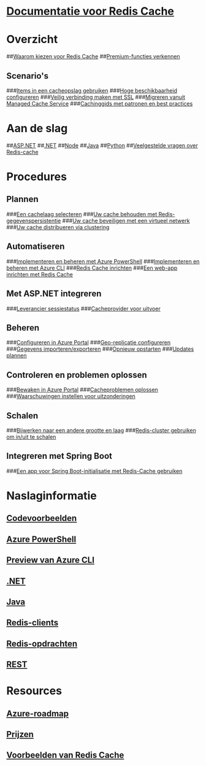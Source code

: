 # [Documentatie voor Redis Cache](index.md)

# Overzicht
##[Waarom kiezen voor Redis Cache](https://azure.microsoft.com/services/cache/)
##[Premium-functies verkennen](cache-premium-tier-intro.md)
## Scenario's
###[Items in een cacheopslag gebruiken](cache-dotnet-how-to-use-azure-redis-cache.md#add-and-retrieve-objects-from-the-cache)
###[Hoge beschikbaarheid configureren](https://azure.microsoft.com/pricing/details/cache/)
###[Veilig verbinding maken met SSL](cache-dotnet-how-to-use-azure-redis-cache.md#connect-to-the-cache)
###[Migreren vanuit Managed Cache Service](cache-migrate-to-redis.md)
###[Cachinggids met patronen en best practices](../best-practices-caching.md?toc=%2fazure%2fredis-cache%2ftoc.json)


# Aan de slag
##[ASP.NET](cache-web-app-howto.md)
##[.NET](cache-dotnet-how-to-use-azure-redis-cache.md)
##[Node](cache-nodejs-get-started.md)
##[Java](cache-java-get-started.md)
##[Python](cache-python-get-started.md)
##[Veelgestelde vragen over Redis-cache](cache-faq.md)

# Procedures
## Plannen
###[Een cachelaag selecteren](cache-faq.md#what-redis-cache-offering-and-size-should-i-use)
###[Uw cache behouden met Redis-gegevenspersistentie](cache-how-to-premium-persistence.md)
###[Uw cache beveiligen met een virtueel netwerk](cache-how-to-premium-vnet.md)
###[Uw cache distribueren via clustering](cache-how-to-premium-clustering.md)
## Automatiseren
###[Implementeren en beheren met Azure PowerShell](cache-howto-manage-redis-cache-powershell.md)
###[Implementeren en beheren met Azure CLI](cli-samples.md)
###[Redis Cache inrichten](cache-redis-cache-arm-provision.md)
###[Een web-app inrichten met Redis Cache](cache-web-app-arm-with-redis-cache-provision.md)
## Met ASP.NET integreren
###[Leverancier sessiestatus](cache-aspnet-session-state-provider.md)
###[Cacheprovider voor uitvoer](cache-aspnet-output-cache-provider.md)
## Beheren
###[Configureren in Azure Portal](cache-configure.md)
###[Geo-replicatie configureren](cache-how-to-geo-replication.md)
###[Gegevens importeren/exporteren](cache-how-to-import-export-data.md)
###[Opnieuw opstarten](cache-administration.md#reboot)
###[Updates plannen](cache-administration.md#schedule-updates)
## Controleren en problemen oplossen
###[Bewaken in Azure Portal](cache-how-to-monitor.md)
###[Cacheproblemen oplossen](cache-how-to-troubleshoot.md)
###[Waarschuwingen instellen voor uitzonderingen](cache-how-to-monitor.md#operations-and-alerts)
## Schalen
###[Bijwerken naar een andere grootte en laag](cache-how-to-scale.md)
###[Redis-cluster gebruiken om in/uit te schalen](cache-how-to-premium-clustering.md)
## Integreren met Spring Boot
###[Een app voor Spring Boot-initialisatie met Redis-Cache gebruiken](cache-java-spring-boot-initializer-with-redis-cache.md)

# Naslaginformatie
## [Codevoorbeelden](https://azure.microsoft.com/resources/samples/?service=redis-cache)
## [Azure PowerShell](/powershell/module/azurerm.rediscache)
## [Preview van Azure CLI](/cli/azure/redis)
## [.NET](/dotnet/api/microsoft.azure.management.redis)
## [Java](/java/api/com.microsoft.azure.management.redis._redis_cache)
## [Redis-clients](http://redis.io/clients)
## [Redis-opdrachten](http://redis.io/commands#)
## [REST](https://docs.microsoft.com/rest/api/redis/)

# Resources
## [Azure-roadmap](https://azure.microsoft.com/roadmap/?category=databases)
## [Prijzen](https://azure.microsoft.com/pricing/details/cache/)
## [Voorbeelden van Redis Cache](cache-redis-samples.md)

